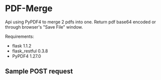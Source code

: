 # PDF-Merge

Api using PyPDF4 to merge 2 pdfs into one. Return pdf base64 encoded or through browser's "Save File" window.

Requirements:
  - flask 1.1.2
  - flask_restful 0.3.8
  - PyPDF4 1.27.0

## Sample POST request
